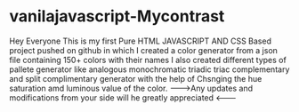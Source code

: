 # vanilajavascript-Mycontrast
Hey Everyone This is my first Pure HTML JAVASCRIPT AND CSS Based project pushed on github in which I created a color generator from a json file containing 150+ colors with their names I also created different types of pallete generator like analogous monochromatic triadic triac complementary and split complimentary generator with the help of Chsnging the hue saturation amd luminous value of the color.
--->Any updates and modifications from your side will he greatly appreciated <---
